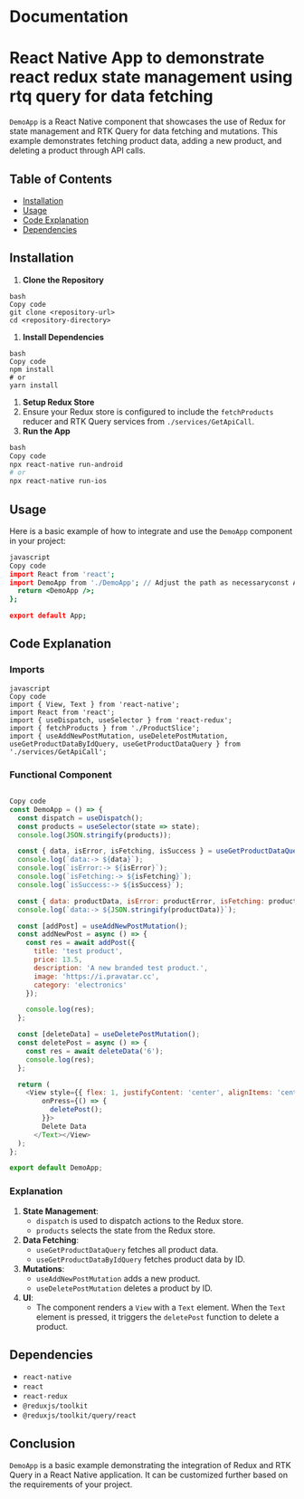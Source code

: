 # Documentation

# React Native App to demonstrate react redux state management using rtq query for data fetching

`DemoApp` is a React Native component that showcases the use of Redux for state management and RTK Query for data fetching and mutations. This example demonstrates fetching product data, adding a new product, and deleting a product through API calls.

## Table of Contents

*   [Installation](https://chatgpt.com/c/ef603981-5ec9-4570-8ba0-1a232541a4e9#installation)
*   [Usage](https://chatgpt.com/c/ef603981-5ec9-4570-8ba0-1a232541a4e9#usage)
*   [Code Explanation](https://chatgpt.com/c/ef603981-5ec9-4570-8ba0-1a232541a4e9#code-explanation)
*   [Dependencies](https://chatgpt.com/c/ef603981-5ec9-4570-8ba0-1a232541a4e9#dependencies)

## Installation

1. **Clone the Repository**

```crmsh
bash
Copy code
git clone <repository-url>
cd <repository-directory>
```

1. **Install Dependencies**

```mipsasm
bash
Copy code
npm install
# or
yarn install
```

1. **Setup Redux Store**
2. Ensure your Redux store is configured to include the `fetchProducts` reducer and RTK Query services from `./services/GetApiCall`.
3. **Run the App**

```dockerfile
bash
Copy code
npx react-native run-android
# or
npx react-native run-ios
```

## Usage

Here is a basic example of how to integrate and use the `DemoApp` component in your project:

```coffeescript
javascript
Copy code
import React from 'react';
import DemoApp from './DemoApp'; // Adjust the path as necessaryconst App = () => {
  return <DemoApp />;
};

export default App;
```

## Code Explanation

### Imports

```pgsql
javascript
Copy code
import { View, Text } from 'react-native';
import React from 'react';
import { useDispatch, useSelector } from 'react-redux';
import { fetchProducts } from './ProductSlice';
import { useAddNewPostMutation, useDeletePostMutation, useGetProductDataByIdQuery, useGetProductDataQuery } from './services/GetApiCall';
```

### Functional Component

```javascript

Copy code
const DemoApp = () => {
  const dispatch = useDispatch();
  const products = useSelector(state => state);
  console.log(JSON.stringify(products));

  const { data, isError, isFetching, isSuccess } = useGetProductDataQuery();
  console.log(`data:-> ${data}`); 
  console.log(`isError:-> ${isError}`); 
  console.log(`isFetching:-> ${isFetching}`); 
  console.log(`isSuccess:-> ${isSuccess}`);

  const { data: productData, isError: productError, isFetching: productFetching, isSuccess: productSuccess } = useGetProductDataByIdQuery(1);
  console.log(`data:-> ${JSON.stringify(productData)}`);

  const [addPost] = useAddNewPostMutation();
  const addNewPost = async () => {
    const res = await addPost({
      title: 'test product',
      price: 13.5,
      description: 'A new branded test product.',
      image: 'https://i.pravatar.cc',
      category: 'electronics'
    });

    console.log(res);
  };

  const [deleteData] = useDeletePostMutation();
  const deletePost = async () => {
    const res = await deleteData('6');
    console.log(res);
  };

  return (
    <View style={{ flex: 1, justifyContent: 'center', alignItems: 'center' }}><Textstyle={{ padding: 20, borderWidth: 0.5 }}
        onPress={() => {
          deletePost();
        }}>
        Delete Data
      </Text></View>
  );
};

export default DemoApp;
```

### Explanation

1. **State Management**:
    *   `dispatch` is used to dispatch actions to the Redux store.
    *   `products` selects the state from the Redux store.
2. **Data Fetching**:
    *   `useGetProductDataQuery` fetches all product data.
    *   `useGetProductDataByIdQuery` fetches product data by ID.
3. **Mutations**:
    *   `useAddNewPostMutation` adds a new product.
    *   `useDeletePostMutation` deletes a product by ID.
4. **UI**:
    *   The component renders a `View` with a `Text` element. When the `Text` element is pressed, it triggers the `deletePost` function to delete a product.

## Dependencies

*   `react-native`
*   `react`
*   `react-redux`
*   `@reduxjs/toolkit`
*   `@reduxjs/toolkit/query/react`

## Conclusion

`DemoApp` is a basic example demonstrating the integration of Redux and RTK Query in a React Native application. It can be customized further based on the requirements of your project.
